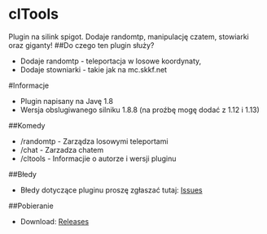# clTools
Plugin na silink spigot. Dodaje randomtp, manipulację czatem, stowiarki oraz giganty!
##Do czego ten plugin służy?
* Dodaje randomtp - teleportacja w losowe koordynaty,
* Dodaje stowniarki - takie jak na mc.skkf.net


#Informacje
* Plugin napisany na Javę 1.8
* Wersja obslugiwanego silniku 1.8.8 (na proźbę mogę dodać z 1.12 i 1.13)

##Komedy
* /randomtp - Zarządza losowymi teleportami
* /chat - Zarzadza chatem
* /cltools - Informacjie o autorze i wersji pluginu

##Błedy
* Błedy dotyczące pluginu proszę zgłaszać tutaj: [Issues](https://github.com/PaulekOfficial/clTools/issues)

##Pobieranie

* Download: [Releases](https://github.com/PaulekOfficial/clTools/releases)

